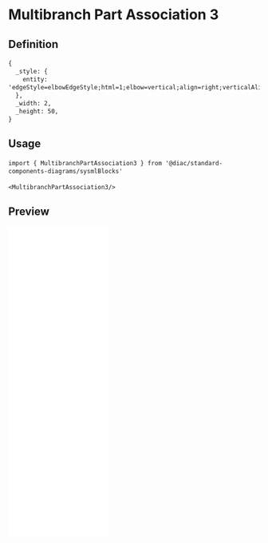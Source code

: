 # Multibranch Part Association 3

## Definition

```
{
  _style: { 
    entity: 'edgeStyle=elbowEdgeStyle;html=1;elbow=vertical;align=right;verticalAlign=bottom;endArrow=none;rounded=0;labelBackgroundColor=none;fontFamily=Helvetica;fontSize=11;fontColor=default;startSize=14;shape=connector;',
  },
  _width: 2,
  _height: 50,
}
```

## Usage

```
import { MultibranchPartAssociation3 } from '@diac/standard-components-diagrams/sysmlBlocks'

<MultibranchPartAssociation3/>
```

## Preview

<img src="./multibranch-part-association-3.png" width="200"/>
